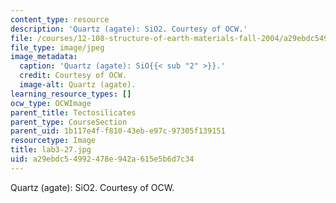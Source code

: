 ```yaml
---
content_type: resource
description: 'Quartz (agate): SiO2. Courtesy of OCW.'
file: /courses/12-108-structure-of-earth-materials-fall-2004/a29ebdc54992478e942a615e5b6d7c34_lab3-27.jpg
file_type: image/jpeg
image_metadata:
  caption: 'Quartz (agate): SiO{{< sub "2" >}}.'
  credit: Courtesy of OCW.
  image-alt: Quartz (agate).
learning_resource_types: []
ocw_type: OCWImage
parent_title: Tectosilicates
parent_type: CourseSection
parent_uid: 1b117e4f-f810-43eb-e97c-97305f139151
resourcetype: Image
title: lab3-27.jpg
uid: a29ebdc5-4992-478e-942a-615e5b6d7c34
---
```

Quartz (agate): SiO2. Courtesy of OCW.

